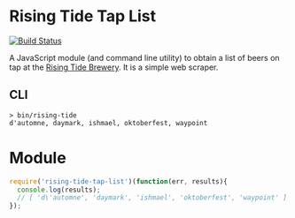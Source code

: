 # Rising Tide Tap List

[![Build Status](https://travis-ci.org/tleen/rising-tide-tap-list.png?branch=master)](https://travis-ci.org/tleen/rising-tide-tap-list)

A JavaScript module (and command line utility) to obtain a list of beers on tap at the [Rising Tide Brewery](http://www.risingtidebrewing.com/). It is a simple web scraper.

## CLI

```shell
> bin/rising-tide
d'automne, daymark, ishmael, oktoberfest, waypoint
```
# Module

```javascript
require('rising-tide-tap-list')(function(err, results){
  console.log(results);
  // [ 'd\'automne', 'daymark', 'ishmael', 'oktoberfest', 'waypoint' ]
});
```
